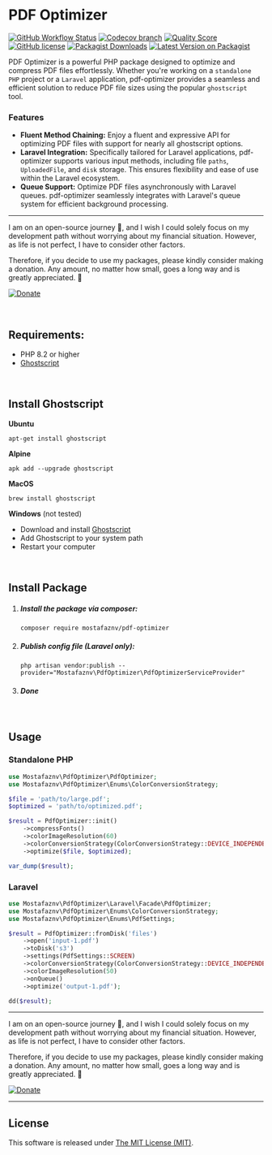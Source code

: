 # PDF Optimizer

[![GitHub Workflow Status](https://img.shields.io/github/actions/workflow/status/mostafaznv/pdf-optimizer/run-tests.yml?branch=master&label=Build&style=flat-square&logo=github)](https://github.com/mostafaznv/pdf-optimizer/actions)
[![Codecov branch](https://img.shields.io/codecov/c/github/mostafaznv/pdf-optimizer/master.svg?style=flat-square&logo=codecov)](https://app.codecov.io/gh/mostafaznv/pdf-optimizer)
[![Quality Score](https://img.shields.io/scrutinizer/g/mostafaznv/pdf-optimizer.svg?style=flat-square)](https://scrutinizer-ci.com/g/mostafaznv/pdf-optimizer)
[![GitHub license](https://img.shields.io/github/license/mostafaznv/pdf-optimizer?style=flat-square)](https://github.com/mostafaznv/pdf-optimizer/blob/master/LICENSE)
[![Packagist Downloads](https://img.shields.io/packagist/dt/mostafaznv/pdf-optimizer?style=flat-square&logo=packagist)](https://packagist.org/packages/mostafaznv/pdf-optimizer)
[![Latest Version on Packagist](https://img.shields.io/packagist/v/mostafaznv/pdf-optimizer.svg?style=flat-square&logo=composer)](https://packagist.org/packages/mostafaznv/pdf-optimizer)

PDF Optimizer is a powerful PHP package designed to optimize and compress PDF files effortlessly. Whether you're working on a `standalone PHP` project or a `Laravel` application, pdf-optimizer provides a seamless and efficient solution to reduce PDF file sizes using the popular `ghostscript` tool.

### Features
- **Fluent Method Chaining:** Enjoy a fluent and expressive API for optimizing PDF files with support for nearly all ghostscript options.
- **Laravel Integration:** Specifically tailored for Laravel applications, pdf-optimizer supports various input methods, including file `paths`, `UploadedFile`, and `disk` storage. This ensures flexibility and ease of use within the Laravel ecosystem.
- **Queue Support:** Optimize PDF files asynchronously with Laravel queues. pdf-optimizer seamlessly integrates with Laravel's queue system for efficient background processing.


----
I am on an open-source journey 🚀, and I wish I could solely focus on my development path without worrying about my financial situation. However, as life is not perfect, I have to consider other factors.

Therefore, if you decide to use my packages, please kindly consider making a donation. Any amount, no matter how small, goes a long way and is greatly appreciated. 🍺

[![Donate](https://mostafaznv.github.io/donate/donate.svg)](https://mostafaznv.github.io/donate)

<br>


## Requirements:

- PHP 8.2 or higher
- [Ghostscript](https://ghostscript.com/)

<br>

## Install Ghostscript

**Ubuntu**
```shell
apt-get install ghostscript
```

**Alpine**
```shell
apk add --upgrade ghostscript
```

**MacOS**
```shell
brew install ghostscript
```

**Windows** (not tested)
- Download and install [Ghostscript](https://www.ghostscript.com/download/gsdnld.html)
- Add Ghostscript to your system path
- Restart your computer

<br>

## Install Package

1. ##### Install the package via composer:
    ```shell
    composer require mostafaznv/pdf-optimizer
    ```

2. ##### Publish config file (Laravel only):
    ```shell
    php artisan vendor:publish --provider="Mostafaznv\PdfOptimizer\PdfOptimizerServiceProvider"
    ```

3. ##### Done

<br>

## Usage

### Standalone PHP

```php
use Mostafaznv\PdfOptimizer\PdfOptimizer;
use Mostafaznv\PdfOptimizer\Enums\ColorConversionStrategy;

$file = 'path/to/large.pdf';
$optimized = 'path/to/optimized.pdf';

$result = PdfOptimizer::init()
    ->compressFonts()
    ->colorImageResolution(60)
    ->colorConversionStrategy(ColorConversionStrategy::DEVICE_INDEPENDENT_COLOR)
    ->optimize($file, $optimized);

var_dump($result);
```

### Laravel

```php
use Mostafaznv\PdfOptimizer\Laravel\Facade\PdfOptimizer;
use Mostafaznv\PdfOptimizer\Enums\ColorConversionStrategy;
use Mostafaznv\PdfOptimizer\Enums\PdfSettings;

$result = PdfOptimizer::fromDisk('files')
    ->open('input-1.pdf')
    ->toDisk('s3')
    ->settings(PdfSettings::SCREEN)
    ->colorConversionStrategy(ColorConversionStrategy::DEVICE_INDEPENDENT_COLOR)
    ->colorImageResolution(50)
    ->onQueue()
    ->optimize('output-1.pdf');

dd($result);
```

----
I am on an open-source journey 🚀, and I wish I could solely focus on my development path without worrying about my financial situation. However, as life is not perfect, I have to consider other factors.

Therefore, if you decide to use my packages, please kindly consider making a donation. Any amount, no matter how small, goes a long way and is greatly appreciated. 🍺

[![Donate](https://mostafaznv.github.io/donate/donate.svg)](https://mostafaznv.github.io/donate)

----



## License

This software is released under [The MIT License (MIT)](LICENSE).
